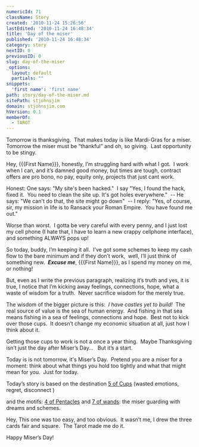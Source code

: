 ```yaml
---
numericId: 71
className: Story
created: '2010-11-24 15:26:56'
lastEdited: '2010-11-24 16:48:34'
title: 'Day of the miser'
published: '2010-11-24 16:48:34'
category: story
nextID: 0
previousID: 0
slug: day-of-the-miser
_options:
  layout: default
  partials: ""
snippets:
  'first name': 'first name'
path: story/day-of-the-miser.md
sitePath: stjohnsjim
domain: stjohnsjim.com
hVersion: 0.1
memberOf:
  - TAROT
---
```

Tomorrow is thanksgiving.&nbsp;&nbsp;That makes today is like Mardi-Gras for a miser.&nbsp; Tomorrow the miser must be &ldquo;thankful&rdquo; and oh, so giving. &nbsp;Last opportunity to be stingy.

Hey, {{{First Name}}}, honestly, I&rsquo;m struggling hard with what I got.&nbsp; I work when I can, and it&rsquo;s damned good money, but times are tough, contract offers are pro bono, no pay, equity only, projects that just cant work.

Honest: One says: &quot;My site's been hacked.&quot; &nbsp;I say &quot;Yes, I found the hack, fixed it. &nbsp;You need to clean the site up. It's got holes everywhere.&quot; &nbsp;-- He says: &quot;We can't do that, the site might go down&quot; &nbsp;-- I reply: &quot;Yes, of course, sir, my mission in life is to Ransack your Roman Empire. &nbsp;You have found me out.&quot;

Worse than worst.&nbsp; I gotta be very careful with every penny, and I just lost my cell phone (I hate that, I have to learn a new crappy cellphone interface), and something ALWAYS pops up!

So today, buddy, I&rsquo;m keeping it all.&nbsp; I&rsquo;ve got some schemes to keep my cash flow to the bare minimum and if they don&rsquo;t work,&nbsp; well, I&rsquo;ll just think of something new. &nbsp;**_Excuse me_**, {{{First Name}}}, as I spend my money on me, or nothing!

But, even as I write the previous paragraph, realizing it&rsquo;s truth and yes, it is true, I notice that I&rsquo;m kicking away feelings, connections, hope, what a waste of wisdom for a truth. &nbsp;Never sacrifice wisdom for the merely true.

The wisdom of the bigger picture is this: &nbsp;_I have castles yet to build!_&nbsp; The real source of value is the sea of human energy.&nbsp; And fishing in that sea means fishing in a sea of feelings, connections and hope.&nbsp; Best not to kick over those cups.&nbsp; It doesn&rsquo;t change my economic situation at all, just how I think about it.

Getting those cups to work is not a once a year thing.&nbsp; Maybe Thanksgiving isn&rsquo;t just the day after Miser&rsquo;s Day&hellip; &nbsp; But it&rsquo;s a start.

Today is is not tomorrow, it's Miser&rsquo;s Day.&nbsp; Pretend you are a miser for a moment: think about what things you hold too tightly and what that might mean for you. &nbsp;Just for today.

Today&rsquo;s story is based on the destination [5 of Cups][0] (wasted emotions, regret, disconnect )

and the motifs: [4 of Pentacles][1] and [7 of wands][2]: the miser guarding with dreams and schemes.

Hey, This one was too easy, and too obvious.&nbsp; It wasn&rsquo;t me, I drew the three cards fair and square.&nbsp; The Tarot made me do it.&nbsp;

Happy Miser&rsquo;s Day!

[0]: http://blissblvd.com/the-tarot/five-of-cups/
[1]: http://blissblvd.com/the-tarot/four-of-pentacles/
[2]: http://blissblvd.com/the-tarot/seven-of-wands/